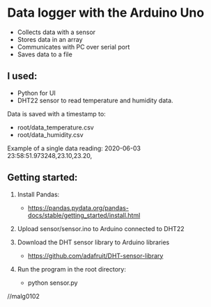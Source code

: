# Data logger with the Arduino Uno

- Collects data with a sensor
- Stores data in an array 
- Communicates with PC over serial port
- Saves data to a file

## I used:
- Python for UI 
- DHT22 sensor to read temperature and humidity data.

Data is saved with a timestamp to:
- root/data_temperature.csv 
- root/data_humidity.csv

Example of a single data reading: 2020-06-03 23:58:51.973248,23.10,23.20,

## Getting started:
1. Install Pandas:
    - https://pandas.pydata.org/pandas-docs/stable/getting_started/install.html

2. Upload sensor/sensor.ino to Arduino connected to DHT22

3. Download the DHT sensor library to Arduino libraries
    - https://github.com/adafruit/DHT-sensor-library

4. Run the program in the root directory: 
    - python sensor.py

//malg0102
